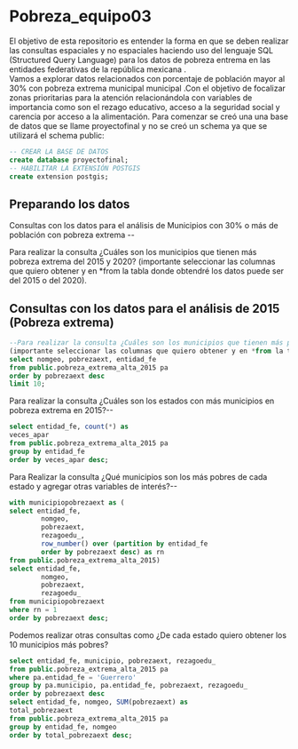 # Pobreza_equipo03
El objetivo de esta repositorio es entender la forma en que se deben realizar las consultas espaciales y no espaciales haciendo uso del lenguaje SQL (Structured Query Language) para los datos de pobreza entrema en las entidades federativas de la república mexicana .  
Vamos a explorar datos relacionados con porcentaje de población mayor al 30% con pobreza extrema municipal municipal .Con el objetivo de focalizar zonas prioritarias para la atención relacionándola con variables de importancia como son el rezago educativo, acceso a la seguridad social y carencia por acceso a la alimentación.
Para comenzar se creó una una base de datos que se llame proyectofinal y no se creó un schema ya que se utilizará el schema public:
```SQL
-- CREAR LA BASE DE DATOS
create database proyectofinal;
-- HABILITAR LA EXTENSIÓN POSTGIS
create extension postgis;
```
## Preparando los datos 

Consultas con los datos para el análisis de Municipios con  30% o más de población con pobreza extrema --

Para realizar la consulta ¿Cuáles son los municipios que tienen más pobreza extrema del 2015 y 2020?
(importante seleccionar las columnas que quiero obtener y en *from la tabla donde obtendré los datos puede ser del 2015 o del 2020).

## Consultas con los datos para el análisis de 2015 (Pobreza extrema)

```SQL
--Para realizar la consulta ¿Cuáles son los municipios que tienen más pobreza en 2015?--
(importante seleccionar las columnas que quiero obtener y en *from la tabla donde obtendré los datos puede ser del 2015 o del 2020).
select nomgeo, pobrezaext, entidad_fe
from public.pobreza_extrema_alta_2015 pa
order by pobrezaext desc
limit 10;
```
Para realizar la consulta ¿Cuáles son los estados con más municipios en pobreza extrema en 2015?--
```SQL
select entidad_fe, count(*) as
veces_apar
from public.pobreza_extrema_alta_2015 pa
group by entidad_fe
order by veces_apar desc;
```

Para Realizar la consulta ¿Qué municipios son los más pobres de cada estado y agregar otras variables de interés?--

```SQL
with municipiopobrezaext as (
select entidad_fe,
		nomgeo,
		pobrezaext,
		rezagoedu_,
		row_number() over (partition by entidad_fe
		order by pobrezaext desc) as rn
from public.pobreza_extrema_alta_2015)
select entidad_fe,
		nomgeo,
		pobrezaext,
		rezagoedu_
from municipiopobrezaext
where rn = 1
order by pobrezaext desc;
```

Podemos realizar otras consultas como ¿De cada estado quiero obtener los 10 municipios más pobres?
```SQL
select entidad_fe, municipio, pobrezaext, rezagoedu_
from public.pobreza_extrema_alta_2015 pa
where pa.entidad_fe = 'Guerrero'
group by pa.municipio, pa.entidad_fe, pobrezaext, rezagoedu_
order by pobrezaext desc
select entidad_fe, nomgeo, SUM(pobrezaext) as
total_pobrezaext
from public.pobreza_extrema_alta_2015 pa
group by entidad_fe, nomgeo
order by total_pobrezaext desc;
```


